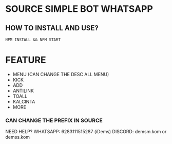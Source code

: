 # SOURCE SIMPLE BOT WHATSAPP
## HOW TO INSTALL AND USE?
```
NPM INSTALL && NPM START
```

# FEATURE
- MENU (CAN CHANGE THE DESC ALL MENU)
- KICK
- ADD
- ANTILINK
- TOALL
- KALCINTA
- MORE
### CAN CHANGE THE PREFIX IN SOURCE


NEED HELP?
WHATSAPP: 6283111515287 (iDems)
DISCORD: demsm.kom or demss.kom
